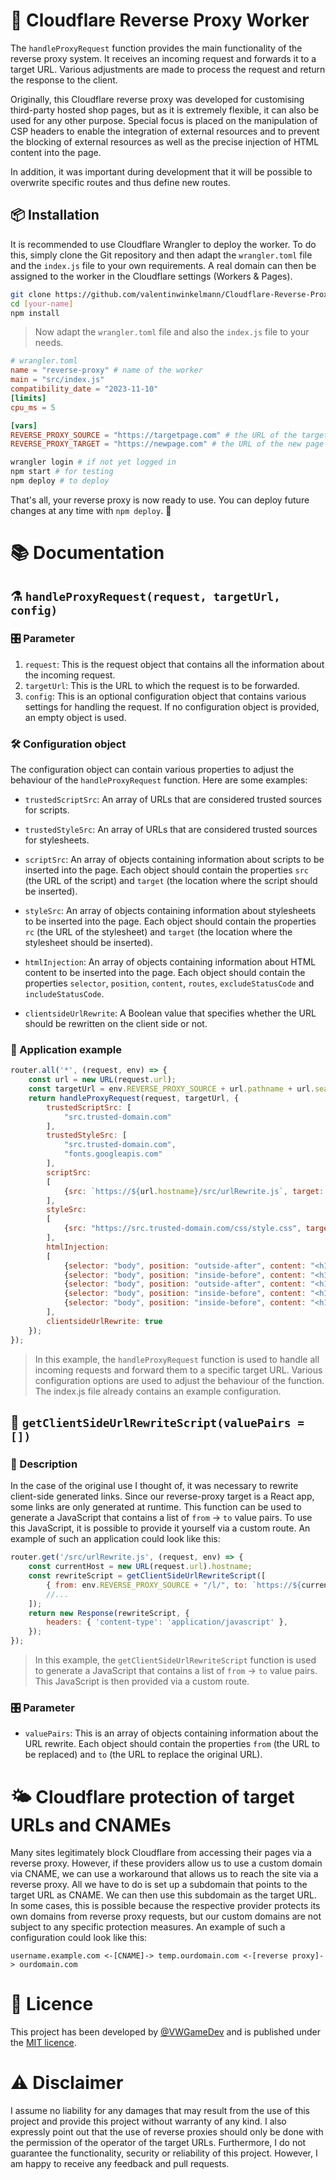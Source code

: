 # 💉 Cloudflare Reverse Proxy Worker

The `handleProxyRequest` function provides the main functionality of the reverse proxy system. It receives an incoming request and forwards it to a target URL. Various adjustments are made to process the request and return the response to the client.

Originally, this Cloudflare reverse proxy was developed for customising third-party hosted shop pages, but as it is extremely flexible, it can also be used for any other purpose. Special focus is placed on the manipulation of CSP headers to enable the integration of external resources and to prevent the blocking of external resources as well as the precise injection of HTML content into the page.

In addition, it was important during development that it will be possible to overwrite specific routes and thus define new routes.

## 📦 Installation
It is recommended to use Cloudflare Wrangler to deploy the worker. To do this, simply clone the Git repository and then adapt the `wrangler.toml` file and the `index.js` file to your own requirements. A real domain can then be assigned to the worker in the Cloudflare settings (Workers & Pages).

```bash
git clone https://github.com/valentinwinkelmann/Cloudflare-Reverse-Proxy-Worker.git [your-name]
cd [your-name]
npm install
```
>Now adapt the `wrangler.toml` file and also the `index.js` file to your needs.
```toml
# wrangler.toml
name = "reverse-proxy" # name of the worker
main = "src/index.js"
compatibility_date = "2023-11-10"
[limits]
cpu_ms = 5

[vars]
REVERSE_PROXY_SOURCE = "https://targetpage.com" # the URL of the target page
REVERSE_PROXY_TARGET = "https://newpage.com" # the URL of the new page
```

```bash
wrangler login # if not yet logged in
npm start # for testing
npm deploy # to deploy
```
That's all, your reverse proxy is now ready to use. You can deploy future changes at any time with `npm deploy`. 🎉


# 📚 Documentation

## ⚗️ ```handleProxyRequest(request, targetUrl, config)```
### 🎛️ Parameter
1. `request`: This is the request object that contains all the information about the incoming request.
2. `targetUrl`: This is the URL to which the request is to be forwarded.
3. `config`: This is an optional configuration object that contains various settings for handling the request. If no configuration object is provided, an empty object is used.

### 🛠️ Configuration object

The configuration object can contain various properties to adjust the behaviour of the `handleProxyRequest` function. Here are some examples:

- `trustedScriptSrc`: An array of URLs that are considered trusted sources for scripts.

- `trustedStyleSrc`: An array of URLs that are considered trusted sources for stylesheets.

- `scriptSrc`: An array of objects containing information about scripts to be inserted into the page. Each object should contain the properties `src` (the URL of the script) and `target` (the location where the script should be inserted).

- `styleSrc`: An array of objects containing information about stylesheets to be inserted into the page. Each object should contain the properties `rc` (the URL of the stylesheet) and `target` (the location where the stylesheet should be inserted).

- `htmlInjection`: An array of objects containing information about HTML content to be inserted into the page. Each object should contain the properties `selector`, `position`, `content`, `routes`, `excludeStatusCode` and `includeStatusCode`.

- `clientsideUrlRewrite`: A Boolean value that specifies whether the URL should be rewritten on the client side or not.

### 🔭 Application example

```javascript
router.all('*', (request, env) => {
    const url = new URL(request.url);
    const targetUrl = env.REVERSE_PROXY_SOURCE + url.pathname + url.search;
    return handleProxyRequest(request, targetUrl, {
        trustedScriptSrc: [
            "src.trusted-domain.com"
        ],
        trustedStyleSrc: [
            "src.trusted-domain.com",
            "fonts.googleapis.com"
        ],
        scriptSrc:
        [
            {src: `https://${url.hostname}/src/urlRewrite.js`, target: "body"}
        ],
        styleSrc:
        [
            {src: "https://src.trusted-domain.com/css/style.css", target: "head"}
        ],
        htmlInjection:
        [
            {selector: "body", position: "outside-after", content: "<h1>Injected HTML</h1>"},
            {selector: "body", position: "inside-before", content: "<h1>Injected HTML</h1>"},
            {selector: "body", position: "outside-after", content: "<h1>Injected HTML ONLY ON POSTS</h1>", routes: ["/posts"]},
            {selector: "body", position: "inside-before", content: "<h1>Injected HTML ONLY ON SINGLE POST</h1>", routes: ["/p/*"], excludeStatusCode: [404]},
            {selector: "body", position: "inside-before", content: "<h1>This single post has a 404</h1>", routes: ["/p/*"], includeStatusCode: [404]},
        ],
        clientsideUrlRewrite: true
    });
});
```
>In this example, the `handleProxyRequest` function is used to handle all incoming requests and forward them to a specific target URL. Various configuration options are used to adjust the behaviour of the function. The index.js file already contains an example configuration.

## 🛟 ```getClientSideUrlRewriteScript(valuePairs = [])```
### 📖 Description
In the case of the original use I thought of, it was necessary to rewrite client-side generated links. Since our reverse-proxy target is a React app, some links are only generated at runtime. This function can be used to generate a JavaScript that contains a list of ```from``` -> ```to``` value pairs. To use this JavaScript, it is possible to provide it yourself via a custom route. An example of such an application could look like this:
```javascript
router.get('/src/urlRewrite.js', (request, env) => {
    const currentHost = new URL(request.url).hostname;
    const rewriteScript = getClientSideUrlRewriteScript([
        { from: env.REVERSE_PROXY_SOURCE + "/l/", to: `https://${currentHost}/l/` },
        //...
    ]);
    return new Response(rewriteScript, {
        headers: { 'content-type': 'application/javascript' },
    });
});
```
> In this example, the `getClientSideUrlRewriteScript` function is used to generate a JavaScript that contains a list of ```from``` -> ```to``` value pairs. This JavaScript is then provided via a custom route.
### 🎛️ Parameter
- ``valuePairs``: This is an array of objects containing information about the URL rewrite. Each object should contain the properties `from` (the URL to be replaced) and `to` (the URL to replace the original URL).

# 🌤️ Cloudflare protection of target URLs and CNAMEs
Many sites legitimately block Cloudflare from accessing their pages via a reverse proxy. However, if these providers allow us to use a custom domain via CNAME, we can use a workaround that allows us to reach the site via a reverse proxy. All we have to do is set up a subdomain that points to the target URL as CNAME. We can then use this subdomain as the target URL. In some cases, this is possible because the respective provider protects its own domains from reverse proxy requests, but our custom domains are not subject to any specific protection measures. An example of such a configuration could look like this:
```
username.example.com <-[CNAME]-> temp.ourdomain.com <-[reverse proxy]-> ourdomain.com
```


# 📜 Licence
This project has been developed by [@VWGameDev](https://vwgame.dev) and is published under the [MIT licence](license.md).
# ⚠️ Disclaimer
I assume no liability for any damages that may result from the use of this project and provide this project without warranty of any kind. I also expressly point out that the use of reverse proxies should only be done with the permission of the operator of the target URLs. Furthermore, I do not guarantee the functionality, security or reliability of this project. However, I am happy to receive any feedback and pull requests.